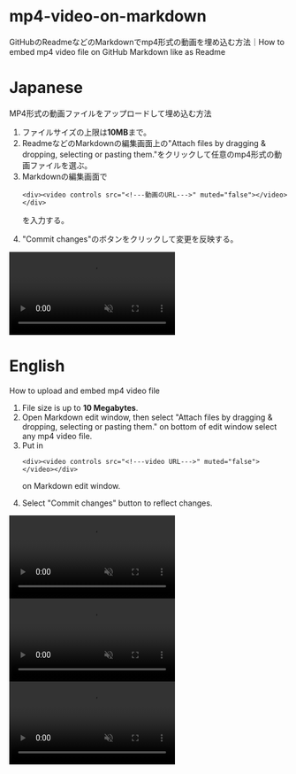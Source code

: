 # mp4-video-on-markdown
GitHubのReadmeなどのMarkdownでmp4形式の動画を埋め込む方法｜How to embed mp4 video file on GitHub Markdown like as Readme

# Japanese
MP4形式の動画ファイルをアップロードして埋め込む方法
<ol>
<li>ファイルサイズの上限は<b>10MB</b>まで。</li>
<li>ReadmeなどのMarkdownの編集画面上の"Attach files by dragging & dropping, selecting or pasting them."をクリックして任意のmp4形式の動画ファイルを選ぶ。</li>
<li>Markdownの編集画面で
  
  ```<div><video controls src="<!---動画のURL--->" muted="false"></video></div>```
  
  を入力する。</li>
<li>"Commit changes"のボタンをクリックして変更を反映する。</li>
</ol>
<div><video controls src="https://user-images.githubusercontent.com/20723919/120432939-99194880-c3b5-11eb-8eea-f4aa424d479f.MP4" muted="false"></video></div>

# English
How to upload and embed mp4 video file
<ol>
<li>File size is up to <b>10 Megabytes</b>.</li>
<li>Open Markdown edit window, then select "Attach files by dragging & dropping, selecting or pasting them." on bottom of edit window select any mp4 video file.</li>
<li>Put in 
  
  ```<div><video controls src="<!---video URL--->" muted="false"></video></div>```
  
  on Markdown edit window.</li>
<li>Select "Commit changes" button to reflect changes.</li>
</ol>
<div><video controls src="https://user-images.githubusercontent.com/20723919/120432939-99194880-c3b5-11eb-8eea-f4aa424d479f.MP4" muted="false"></video></div>
<div><video controls src="[https://user-images.githubusercontent.com/20723919/120432939-99194880-c3b5-11eb-8eea-f4aa424d479f.MP4](https://github.com/soemyatmin/mp4-video-on-markdown/blob/b7c1b599cf3b2f1997551f345fe11b74ff1ed1b6/FullHD_%E3%83%80%E3%82%A4%E3%83%A4%E3%83%A2%E3%83%B3%E3%83%89%E5%AF%8C%E5%A3%AB-%E7%BE%8E%E6%B5%9C%E5%A4%A7%E6%A9%8B_2021-02-21.MP4)https://github.com/soemyatmin/mp4-video-on-markdown/blob/b7c1b599cf3b2f1997551f345fe11b74ff1ed1b6/FullHD_%E3%83%80%E3%82%A4%E3%83%A4%E3%83%A2%E3%83%B3%E3%83%89%E5%AF%8C%E5%A3%AB-%E7%BE%8E%E6%B5%9C%E5%A4%A7%E6%A9%8B_2021-02-21.MP4" muted="false"></video></div>



<div><video controls src="https://user-images.githubusercontent.com/20723919/123130864-1b160200-d488-11eb-8d8c-a32bc44dac6e.mp4" muted="false"></video></div>
